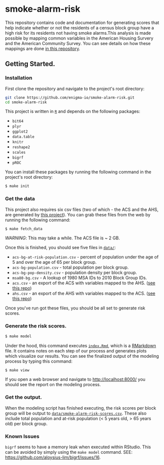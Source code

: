 smoke-alarm-risk
================

This repository contains code and documentation for generating scores that help indicate whether or not the residents of a census block group have a high risk for its residents not having smoke alarms.This analysis is made possible by mapping common variables in the American Housing Survery and the American Community Survey. You can see details on how these mappings are done [in this repository](https://github.com/enigma-io/ahs-acs).

## Getting Started.

### Installation
First clone the repository and navigate to the project's root directory:

```bash
git clone https://github.com/enigma-io/smoke-alarm-risk.git
cd smoke-alarm-risk
```

This project is written in [`R`](http://www.r-project.org/) and depends on the following packages:
    
- `bit64`
- `plyr`
- `ggplot2`
- `data.table`
- `knitr`
- `reshape2`
- `scales`
- `bigrf`
- `pROC`

You can install these packages by running the following command in the project's root directory:

```bash
$ make init
```

### Get the data

This project also requires six csv files (two of which - the ACS and the AHS, are generated by [this project](https://github.com/enigma-io/ahs-acs)). You can grab these files from the web by running the following command:

```bash
$ make fetch_data
```

*WARNING*: This may take a while. The ACS file is ~ 2 GB.

Once this is finished, you should see five files in [`data/`](data/):

- `acs-bg-at-risk-population.csv` - percent of population under the age of 5 and over the age of 65 per block group.
- `acs-bg-population.csv` - total population per block group.
- `acs-bg-pop-density.csv` - population density per block group.
- `msa80-bg.csv` - A lookup of 1980 MSA IDs to 2010 Block Group IDs.
- `acs.csv` - an export of the ACS with variables mapped to the AHS. ([see this repo](https://github.com/enigma-io/ahs-acs)) 
- `ahs.csv` - an export of the AHS with variables mapped to the ACS. ([see this repo](https://github.com/enigma-io/ahs-acs)) 

Once you've run got these files, you should be all set to generate risk scores.

### Generate the risk scores.

```bash
$ make model
```

Under the hood, this command executes [`index.Rmd`](index.Rmd), which is a [RMarkdown](http://rmarkdown.rstudio.com/) file. It contains notes on each step of our process and generates plots which visualize our results. You can see the finalized output of the modeling process by typing this command:

```bash
$ make view
```

If you open a web browser and navigate to [http://localhost:8000/](http://localhost:8000/) you should see the report on the modeling process.

### Get the output.

When the modeling script has finished executing, the risk scores per block group will be output to [`data/smoke-alarm-risk-scores.csv`](data/smoke-alarm-risk-scores.csv). These also include total population and at-risk population (< 5 years old, > 65 years old) per block group.


### Known Issues

`bigrf` seems to have a memory leak when executed within RStudio. This can be avoided by simply using the `make model` command. SEE: https://github.com/aloysius-lim/bigrf/issues/16.

